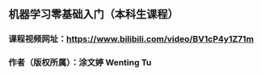 ## 机器学习零基础入门（本科生课程）
### 课程视频网址：https://www.bilibili.com/video/BV1cP4y1Z71m
### 作者（版权所属）：涂文婷 Wenting Tu 
